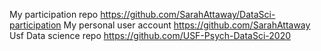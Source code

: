 My participation repo
https://github.com/SarahAttaway/DataSci-participation
My personal user account
https://github.com/SarahAttaway
Usf Data science repo
https://github.com/USF-Psych-DataSci-2020
